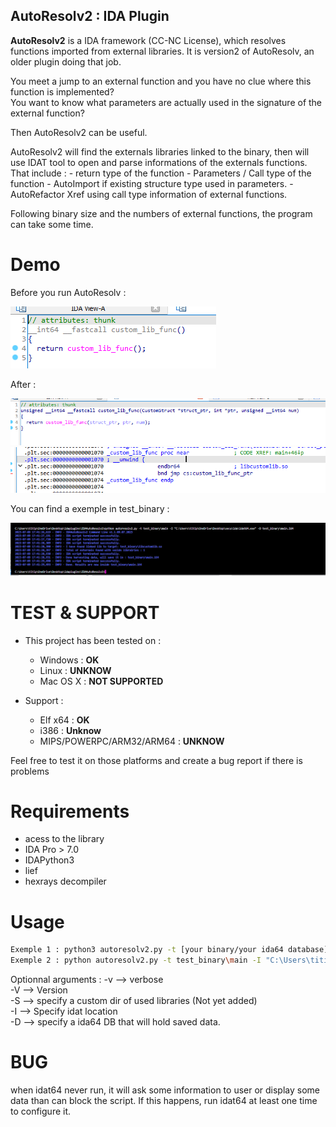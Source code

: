 ## AutoResolv2 : IDA Plugin

__AutoResolv2__ is a IDA framework (CC-NC License), which resolves functions imported from external libraries. It is version2 of AutoResolv, an older plugin doing that job.  

You meet a jump to an external function and you have no clue where this function is implemented?  
You want to know what parameters are actually used in the signature of the external function?  

Then AutoResolv2 can be useful.

AutoResolv2 will find the externals libraries linked to the binary, then will use IDAT tool to open and parse informations of the externals functions.
That include : 
    - return type of the function
    - Parameters / Call type of the function
    - AutoImport if existing structure type used in parameters.
    - AutoRefactor Xref using call type information of external functions.

Following binary size and the numbers of external functions, the program can take some time.  

# Demo

Before you run AutoResolv : 

![Before](img/before.PNG)

After :

![After-Function Signature](img/after1.PNG) ![After-Comment](img/after2.PNG)

You can find a exemple in test_binary : 

![Example Console output](img/console.PNG)

# TEST & SUPPORT

- This project has been tested on :  
    - Windows : **OK**  
    - Linux : **UNKNOW**
    - Mac OS X : **NOT SUPPORTED**

- Support : 
    - Elf x64 : **OK**  
    - i386 : **Unknow**  
    - MIPS/POWERPC/ARM32/ARM64 : **UNKNOW**

Feel free to test it on those platforms and create a bug report if there is problems

# Requirements 

- acess to the library
- IDA Pro > 7.0
- IDAPython3
- lief
- hexrays decompiler


# Usage

```bash
Exemple 1 : python3 autoresolv2.py -t [your binary/your ida64 database] 
Exemple 2 : python autoresolv2.py -t test_binary\main -I "C:\Users\titip\OneDrive\Desktop\secu\ida\idat64.exe" -v -D test_binary\main.i64
```


Optionnal arguments : 
    -v --> verbose  
    -V --> Version  
    -S --> specify a custom dir of used libraries (Not yet added)  
    -I --> Specify idat location  
    -D --> specify a ida64 DB that will hold saved data. 


# BUG

when idat64 never run, it will ask some information to user or display some data than can block the script. 
If this happens, run idat64 at least one time to configure it. 